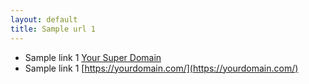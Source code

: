 ```yaml
---
layout: default
title: Sample url 1
---
```


* Sample link 1 [Your Super Domain](https://yourdomain.com/)
* Sample link 1 [https://yourdomain.com/](https://yourdomain.com/)